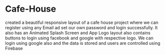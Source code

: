 # Cafe-House
created a beautiful responsive layout of a cafe house project where we can register using any Email ad set our own password and login successfully.
It also has an Animated Splash Screen and App Logo
layout also contains buttons to login using facebook and google with respective logo.
We can login using google also and the data is stored and users are controlled using Firebase
